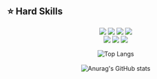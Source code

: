 ## ⭐️ Hard Skills
<div align="center">
  <a href="https://img.shields.io/badge/-HTML-05122A?style=flat&logo=html5" target="_blank"><img src="https://img.shields.io/badge/-HTML-05122A?style=flat&logo=html5"></a>
  <a href="https://img.shields.io/badge/-CSS-05122A?style=flat&logo=css3" target="_blank"><img src="https://img.shields.io/badge/-CSS-05122A?style=flat&logo=css3"></a>
  <a href="https://img.shields.io/badge/-JavaScript-05122A?style=flat&logo=python" target="_blank"><img src="https://img.shields.io/badge/-JavaScript-05122A?style=flat&logo=javascript"></a>
  <a href="https://img.shields.io/badge/-Python-05122A?style=flat&logo=python" target="_blank"><img src="https://img.shields.io/badge/-Python-05122A?style=flat&logo=python"></a>
  <br>
  <a href="https://img.shields.io/badge/-Bootstrap-05122A?style=flat&logo=bootstrap" target="_blank"><img src="https://img.shields.io/badge/-Bootstrap-05122A?style=flat&logo=bootstrap"></a>
  <a href="https://img.shields.io/badge/-Node-05122A?style=flat&logo=node" target="_blank"><img src="https://img.shields.io/badge/-Node-05122A?style=flat&logo=node"></a>
  <a href="https://img.shields.io/badge/-Scrum-05122A?style=flat&logo=scrum" target="_blank"><img src="https://img.shields.io/badge/-Scrum-05122A?style=flat&logo=scrum"></a>
<br>
  
![Top Langs](https://github-readme-stats.vercel.app/api/top-langs/?username=JeffersonSilemen&hide_progress=false&layout=donut)
</br>
</br>
![Anurag's GitHub stats](https://github-readme-stats.vercel.app/api?username=JeffersonSilemen&show_icons=true&theme=tokyonight)
</div>

